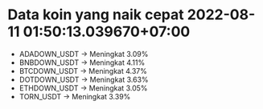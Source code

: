 # Data koin yang naik cepat 2022-08-11 01:50:13.039670+07:00

* ADADOWN_USDT -> Meningkat 3.09%
* BNBDOWN_USDT -> Meningkat 4.11%
* BTCDOWN_USDT -> Meningkat 4.37%
* DOTDOWN_USDT -> Meningkat 3.63%
* ETHDOWN_USDT -> Meningkat 3.05%
* TORN_USDT -> Meningkat 3.39%
